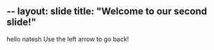 --
layout: slide
title: "Welcome to our second slide!"
---
hello natesh
Use the left arrow to go back!
